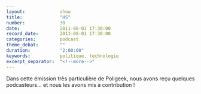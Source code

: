 ```yaml
---
layout:             show
title:              "HS"
number:             30
date:               2011-08-01 17:30:00
record_date:        2011-08-01 17:30:00
categories:         podcast
theme_debat:        ""
duration:           "2:00:00"
keywords:           politique, technologie
excerpt_separator:  "<!--more-->"
---
```


Dans cette émission très particulière de Poligeek, nous avons reçu quelques podcasteurs... et nous les avons mis à contribution !
